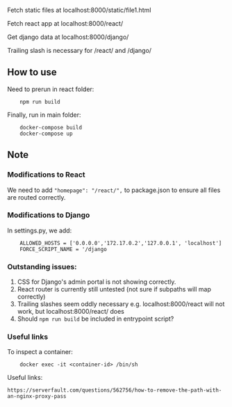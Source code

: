 Fetch static files at localhost:8000/static/file1.html

Fetch react app at localhost:8000/react/

Get django data at localhost:8000/django/

Trailing slash is necessary for /react/ and /django/

## How to use

Need to prerun in react folder:

```
	npm run build 
```

Finally, run in main folder:

```
	docker-compose build
	docker-compose up
```

## Note

### Modifications to React

We need to add `"homepage": "/react/",` to package.json to ensure all files are routed correctly.

### Modifications to Django

In settings.py, we add:
```
	ALLOWED_HOSTS = ['0.0.0.0','172.17.0.2','127.0.0.1', 'localhost']
	FORCE_SCRIPT_NAME = '/django
```
### Outstanding issues:

1. CSS for Django's admin portal is not showing correctly.
2. React router is currently still untested (not sure if subpaths will map correctly)
3. Trailing slashes seem oddly necessary e.g. localhost:8000/react will not work, but localhost:8000/react/ does
4. Should `npm run build` be included in entrypoint script?


### Useful links

To inspect a container:

```	
	docker exec -it <container-id> /bin/sh
```

Useful links:
	
	https://serverfault.com/questions/562756/how-to-remove-the-path-with-an-nginx-proxy-pass